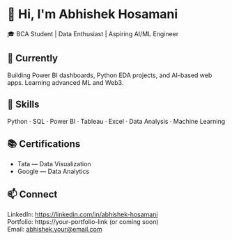# 👋 Hi, I'm Abhishek Hosamani

🎓 BCA Student | Data Enthusiast | Aspiring AI/ML Engineer

## 🔭 Currently
Building Power BI dashboards, Python EDA projects, and AI-based web apps. Learning advanced ML and Web3.

## 🧰 Skills
Python · SQL · Power BI · Tableau · Excel · Data Analysis · Machine Learning

## 📚 Certifications
- Tata — Data Visualization
- Google — Data Analytics

## 📫 Connect
LinkedIn: https://linkedin.com/in/abhishek-hosamani  
Portfolio: https://your-portfolio-link (or coming soon)  
Email: abhishek.your@email.com
